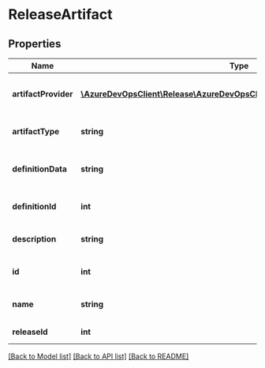 # ReleaseArtifact

## Properties
Name | Type | Description | Notes
------------ | ------------- | ------------- | -------------
**artifactProvider** | [**\AzureDevOpsClient\Release\AzureDevOpsClient\Release\Model\ArtifactProvider**](ArtifactProvider.md) | Gets or sets the artifact provider of ReleaseArtifact. | [optional] 
**artifactType** | **string** | Gets or sets the artifact type of ReleaseArtifact. | [optional] 
**definitionData** | **string** | Gets or sets the definition json of ReleaseArtifact. | [optional] 
**definitionId** | **int** | Gets or sets the definition id of ReleaseArtifact. | [optional] 
**description** | **string** | Gets or sets the description of ReleaseArtifact. | [optional] 
**id** | **int** | Gets or sets the id of ReleaseArtifact. | [optional] 
**name** | **string** | Gets or sets the name of ReleaseArtifact. | [optional] 
**releaseId** | **int** | Gets or sets the release id. | [optional] 

[[Back to Model list]](../README.md#documentation-for-models) [[Back to API list]](../README.md#documentation-for-api-endpoints) [[Back to README]](../README.md)


